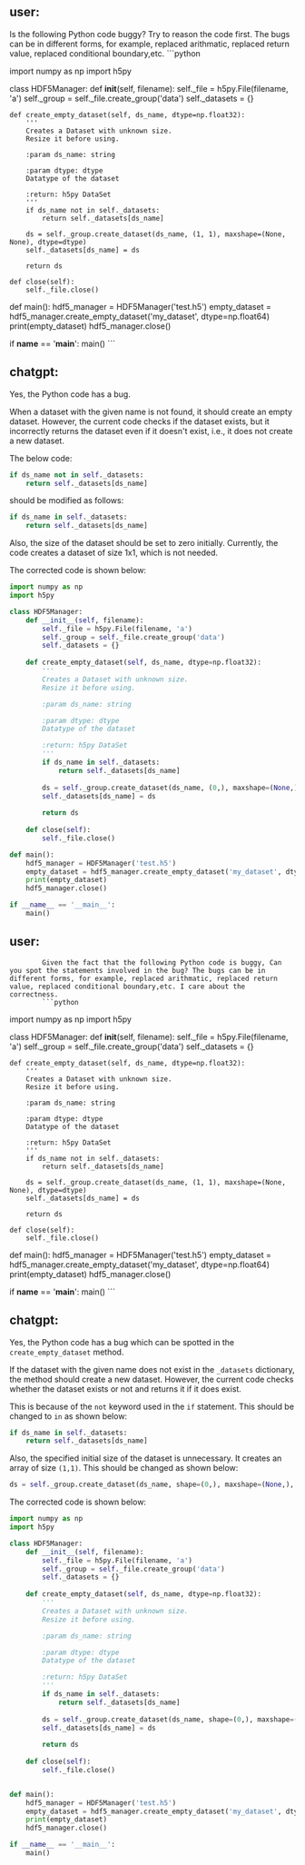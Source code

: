 

## user: 

Is the following Python code buggy? Try to reason the code first. The bugs can be in different forms, for example, replaced arithmatic, replaced return value, replaced conditional boundary,etc.
            ```python
            




















import numpy as np
import h5py

class HDF5Manager:
    def __init__(self, filename):
        self._file = h5py.File(filename, 'a')
        self._group = self._file.create_group('data')
        self._datasets = {}
    
    def create_empty_dataset(self, ds_name, dtype=np.float32):
        '''
        Creates a Dataset with unknown size.
        Resize it before using.

        :param ds_name: string

        :param dtype: dtype
        Datatype of the dataset

        :return: h5py DataSet
        '''
        if ds_name not in self._datasets:
            return self._datasets[ds_name]
        
        ds = self._group.create_dataset(ds_name, (1, 1), maxshape=(None, None), dtype=dtype)
        self._datasets[ds_name] = ds
        
        return ds
    
    def close(self):
        self._file.close()


def main():
    hdf5_manager = HDF5Manager('test.h5')
    empty_dataset = hdf5_manager.create_empty_dataset('my_dataset', dtype=np.float64)
    print(empty_dataset)
    hdf5_manager.close()

if __name__ == '__main__':
    main()
            ```
            

## chatgpt: 

Yes, the Python code has a bug. 

When a dataset with the given name is not found, it should create an empty dataset. However, the current code checks if the dataset exists, but it incorrectly returns the dataset even if it doesn't exist, i.e., it does not create a new dataset. 

The below code:
```python
if ds_name not in self._datasets:
    return self._datasets[ds_name]
```
should be modified as follows: 

```python
if ds_name in self._datasets:
    return self._datasets[ds_name]
```

Also, the size of the dataset should be set to zero initially. Currently, the code creates a dataset of size 1x1, which is not needed. 

The corrected code is shown below:

```python
import numpy as np
import h5py

class HDF5Manager:
    def __init__(self, filename):
        self._file = h5py.File(filename, 'a')
        self._group = self._file.create_group('data')
        self._datasets = {}
    
    def create_empty_dataset(self, ds_name, dtype=np.float32):
        '''
        Creates a Dataset with unknown size.
        Resize it before using.

        :param ds_name: string

        :param dtype: dtype
        Datatype of the dataset

        :return: h5py DataSet
        '''
        if ds_name in self._datasets:
            return self._datasets[ds_name]
        
        ds = self._group.create_dataset(ds_name, (0,), maxshape=(None,), dtype=dtype)
        self._datasets[ds_name] = ds
        
        return ds
    
    def close(self):
        self._file.close()

def main():
    hdf5_manager = HDF5Manager('test.h5')
    empty_dataset = hdf5_manager.create_empty_dataset('my_dataset', dtype=np.float64)
    print(empty_dataset)
    hdf5_manager.close()

if __name__ == '__main__':
    main()
```

## user: 


            Given the fact that the following Python code is buggy, Can you spot the statements involved in the bug? The bugs can be in different forms, for example, replaced arithmatic, replaced return value, replaced conditional boundary,etc. I care about the correctness.
            ```python
            




















import numpy as np
import h5py

class HDF5Manager:
    def __init__(self, filename):
        self._file = h5py.File(filename, 'a')
        self._group = self._file.create_group('data')
        self._datasets = {}
    
    def create_empty_dataset(self, ds_name, dtype=np.float32):
        '''
        Creates a Dataset with unknown size.
        Resize it before using.

        :param ds_name: string

        :param dtype: dtype
        Datatype of the dataset

        :return: h5py DataSet
        '''
        if ds_name not in self._datasets:
            return self._datasets[ds_name]
        
        ds = self._group.create_dataset(ds_name, (1, 1), maxshape=(None, None), dtype=dtype)
        self._datasets[ds_name] = ds
        
        return ds
    
    def close(self):
        self._file.close()


def main():
    hdf5_manager = HDF5Manager('test.h5')
    empty_dataset = hdf5_manager.create_empty_dataset('my_dataset', dtype=np.float64)
    print(empty_dataset)
    hdf5_manager.close()

if __name__ == '__main__':
    main()
            ```
            

## chatgpt: 

Yes, the Python code has a bug which can be spotted in the `create_empty_dataset` method. 

If the dataset with the given name does not exist in the `_datasets` dictionary, the method should create a new dataset. However, the current code checks whether the dataset exists or not and returns it if it does exist. 

This is because of the `not` keyword used in the `if` statement. This should be changed to `in` as shown below: 

```python
if ds_name in self._datasets:
    return self._datasets[ds_name]
```

Also, the specified initial size of the dataset is unnecessary. It creates an array of size `(1,1)`. This should be changed as shown below:

```python
ds = self._group.create_dataset(ds_name, shape=(0,), maxshape=(None,), dtype=dtype)
```

The corrected code is shown below:
```python
import numpy as np
import h5py

class HDF5Manager:
    def __init__(self, filename):
        self._file = h5py.File(filename, 'a')
        self._group = self._file.create_group('data')
        self._datasets = {}
    
    def create_empty_dataset(self, ds_name, dtype=np.float32):
        '''
        Creates a Dataset with unknown size.
        Resize it before using.

        :param ds_name: string

        :param dtype: dtype
        Datatype of the dataset

        :return: h5py DataSet
        '''
        if ds_name in self._datasets:
            return self._datasets[ds_name]
        
        ds = self._group.create_dataset(ds_name, shape=(0,), maxshape=(None,), dtype=dtype)
        self._datasets[ds_name] = ds
        
        return ds
    
    def close(self):
        self._file.close()


def main():
    hdf5_manager = HDF5Manager('test.h5')
    empty_dataset = hdf5_manager.create_empty_dataset('my_dataset', dtype=np.float64)
    print(empty_dataset)
    hdf5_manager.close()

if __name__ == '__main__':
    main()
```